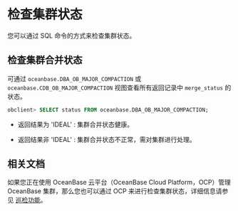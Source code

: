 # 检查集群状态

您可以通过 SQL 命令的方式来检查集群状态。

## 检查集群合并状态

可通过 `oceanbase.DBA_OB_MAJOR_COMPACTION` 或 `oceanbase.CDB_OB_MAJOR_COMPACTION` 视图查看所有返回记录中 `merge_status` 的状态。

```sql
obclient> SELECT status FROM oceanbase.DBA_OB_MAJOR_COMPACTION;
```

* 返回结果为 'IDEAL' : 集群合并状态健康。

* 返回结果非 'IDEAL' : 集群合并状态不正常，需对集群进行处理。

## 相关文档

如果您正在使用 OceanBase 云平台（OceanBase Cloud Platform，OCP）管理 OceanBase 集群，那么您也可以通过 OCP 来进行检查集群状态，详细信息请参见 [巡检功能](https://www.oceanbase.com/docs/enterprise-oceanbase-ocp-cn-10000000001538754)。
